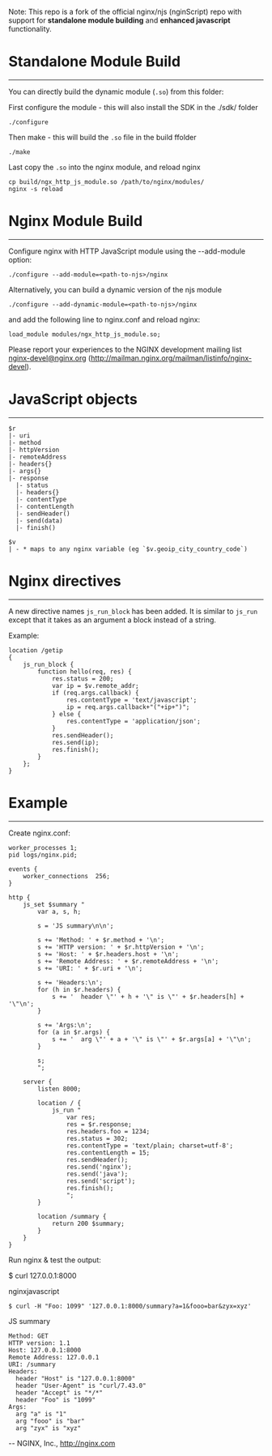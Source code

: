 
Note: This repo is a fork of the official nginx/njs (nginScript) repo with support for **standalone module building** and **enhanced javascript** functionality. 


# Standalone Module Build
-------------------------

You can directly build the dynamic module (`.so`) from this folder:

First configure the module - this will also install the SDK in the ./sdk/ folder

    ./configure

Then make - this will build the `.so` file in the build ffolder

    ./make

Last copy the `.so` into the nginx module, and reload nginx 

    cp build/ngx_http_js_module.so /path/to/nginx/modules/
    nginx -s reload




# Nginx Module Build
-----------------------

Configure nginx with HTTP JavaScript module using the --add-module option:

    ./configure --add-module=<path-to-njs>/nginx

Alternatively, you can build a dynamic version of the njs module

    ./configure --add-dynamic-module=<path-to-njs>/nginx

and add the following line to nginx.conf and reload nginx:

    load_module modules/ngx_http_js_module.so;

Please report your experiences to the NGINX development mailing list
nginx-devel@nginx.org (http://mailman.nginx.org/mailman/listinfo/nginx-devel).



# JavaScript objects
------------------

    $r
    |- uri
    |- method
    |- httpVersion
    |- remoteAddress
    |- headers{}
    |- args{}
    |- response
      |- status
      |- headers{}
      |- contentType
      |- contentLength
      |- sendHeader()
      |- send(data)
      |- finish()

    $v
    | - * maps to any nginx variable (eg `$v.geoip_city_country_code`)


# Nginx directives
------------------

A new directive names `js_run_block` has been added. It is similar to `js_run` except that it takes
as an argument a block instead of a string.

Example:


    location /getip
    {
        js_run_block {
            function hello(req, res) {
                res.status = 200;
                var ip = $v.remote_addr;
                if (req.args.callback) {
                    res.contentType = 'text/javascript';
                    ip = req.args.callback+"("+ip+")";
                } else {
                    res.contentType = 'application/json';
                }
                res.sendHeader();
                res.send(ip);
                res.finish();
            }
        };
    }




# Example
-------

Create nginx.conf:

    worker_processes 1;
    pid logs/nginx.pid;

    events {
        worker_connections  256;
    }

    http {
        js_set $summary "
            var a, s, h;

            s = 'JS summary\n\n';

            s += 'Method: ' + $r.method + '\n';
            s += 'HTTP version: ' + $r.httpVersion + '\n';
            s += 'Host: ' + $r.headers.host + '\n';
            s += 'Remote Address: ' + $r.remoteAddress + '\n';
            s += 'URI: ' + $r.uri + '\n';

            s += 'Headers:\n';
            for (h in $r.headers) {
                s += '  header \"' + h + '\" is \"' + $r.headers[h] + '\"\n';
            }

            s += 'Args:\n';
            for (a in $r.args) {
                s += '  arg \"' + a + '\" is \"' + $r.args[a] + '\"\n';
            }

            s;
            ";

        server {
            listen 8000;

            location / {
                js_run "
                    var res;
                    res = $r.response;
                    res.headers.foo = 1234;
                    res.status = 302;
                    res.contentType = 'text/plain; charset=utf-8';
                    res.contentLength = 15;
                    res.sendHeader();
                    res.send('nginx');
                    res.send('java');
                    res.send('script');
                    res.finish();
                    ";
            }

            location /summary {
                return 200 $summary;
            }
        }
    }

Run nginx & test the output:

$ curl 127.0.0.1:8000

nginxjavascript

    $ curl -H "Foo: 1099" '127.0.0.1:8000/summary?a=1&fooo=bar&zyx=xyz'

JS summary

    Method: GET
    HTTP version: 1.1
    Host: 127.0.0.1:8000
    Remote Address: 127.0.0.1
    URI: /summary
    Headers:
      header "Host" is "127.0.0.1:8000"
      header "User-Agent" is "curl/7.43.0"
      header "Accept" is "*/*"
      header "Foo" is "1099"
    Args:
      arg "a" is "1"
      arg "fooo" is "bar"
      arg "zyx" is "xyz"


--
NGINX, Inc., http://nginx.com
